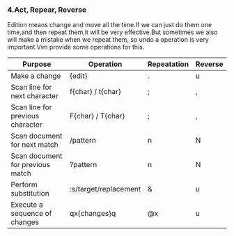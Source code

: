 ### 4.Act, Repear, Reverse

Edition means change and move all the time.If we can just do them one time,and then repeat them,it will be very effective.But sometimes we also will make a mistake when we repeat them, so undo a operation is very important.Vim provide some operations for this.

| Purpose | Operation | Repeatation | Reverse |
|-----------------------------------|-----------------------|---|---|
|Make a change 						| {edit} 				| . | u |
|Scan line for next character		| f{char} / t{char} 	| ;	| , |
|Scan line for previous character	| F{char} / T{char} 	| ;	| , |
|Scan document for next match		| /pattern <CR> 		| n | N | 
|Scan document for previous match	| ?pattern <CR> 		| n | N |
|Perform substitution				| :s/target/replacement | & | u |
|Execute a sequence of changes 		| qx{changes}q 			| @x| u |